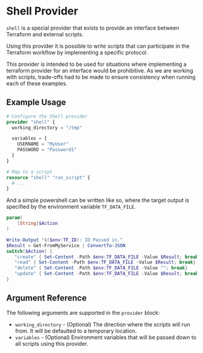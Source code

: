 # Shell Provider

`shell` is a special provider that exists to provide an interface between Terraform and external scripts.

Using this provider it is possible to write scripts that can participate in the Terraform workflow by implementing a specific protocol.

This provider is intended to be used for situations where implementing a terraform provider for an interface would be prohibitive. As we are working with scripts, trade-offs had to be made to ensure consistency when running each of these examples. 

## Example Usage

```terraform
# Configure the Shell provider
provider "shell" {
  working_directory = "/tmp"

  variables = {
    USERNAME = "MyUser"
    PASSWORD = "Password1"
  }
}

# Map to a script
resource "shell" "run_script" {
  # ...
}
```

And a simple powershell can be written like so, where the target output is specified by the environment variable `TF_DATA_FILE`.

```powershell
param(
    [String]$Action
)

Write-Output "$($env:TF_ID): ID Passed in."
$Result = Get-FromMyService | ConvertTo-JSON
switch($Action) {
   "create" { Set-Content -Path $env:TF_DATA_FILE -Value $Result; break}
   "read" { Set-Content -Path $env:TF_DATA_FILE -Value $Result; break}
   "delete" { Set-Content -Path $env:TF_DATA_FILE -Value ""; break}
   "update" { Set-Content -Path $env:TF_DATA_FILE -Value $Result; break}
}
```

## Argument Reference

The following arguments are supported in the `provider` block:

- `working_directory` - (Optional) The direction where the scripts will run from. It will be defaulted to a temporary location.
- `variables` - (Optional) Environment variables that will be passed down to all scripts using this provider.
